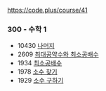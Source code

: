 https://code.plus/course/41
### 300 - 수학 1
- 10430 [나머지](https://www.acmicpc.net/problem/10430)
- 2609 [최대공약수와 최소공배수](https://www.acmicpc.net/problem/2609)
- 1934 [최소공배수](https://www.acmicpc.net/problem/1934)
- 1978 [소수 찾기](https://www.acmicpc.net/problem/1978)
- 1929 [소수 구하기](https://www.acmicpc.net/problem/1929)
